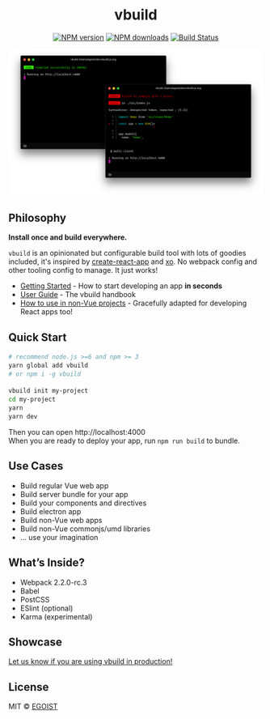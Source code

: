 <h1 align="center">vbuild</h1>

<p align="center"><a href="https://npmjs.com/package/vbuild"><img src="https://img.shields.io/npm/v/vbuild.svg?style=flat" alt="NPM version"></a> <a href="https://npmjs.com/package/vbuild"><img src="https://img.shields.io/npm/dm/vbuild.svg?style=flat" alt="NPM downloads"></a> <a href="https://circleci.com/gh/egoist/vbuild"><img src="https://img.shields.io/circleci/project/egoist/vbuild/master.svg?style=flat" alt="Build Status"></a></p>

<img src="./media/preview.png" alt="preview">

## Philosophy

**Install once and build everywhere.**

`vbuild` is an opinionated but configurable build tool with lots of goodies included, it's inspired by [create-react-app](https://github.com/facebookincubator/create-react-app) and [xo](https://github.com/sindresorhus/xo). No webpack config and other tooling config to manage. It just works!

- [Getting Started](https://vbuild.js.org/docs/getting-started.html) - How to start developing an app **in seconds**
- [User Guide](https://vbuild.js.org/docs) - The vbuild handbook
- [How to use in non-Vue projects](https://vbuild.js.org/docs/non-vue-projects.html) - Gracefully adapted for developing React apps too!

## Quick Start

```bash
# recommend node.js >=6 and npm >= 3
yarn global add vbuild
# or npm i -g vbuild

vbuild init my-project
cd my-project
yarn
yarn dev
```

Then you can open http://localhost:4000<br>
When you are ready to deploy your app, run `npm run build` to bundle.

## Use Cases

- Build regular Vue web app
- Build server bundle for your app
- Build your components and directives
- Build electron app
- Build non-Vue web apps
- Build non-Vue commonjs/umd libraries
- ... use your imagination

## What’s Inside?

- Webpack 2.2.0-rc.3
- Babel
- PostCSS
- ESlint (optional)
- Karma (experimental)

## Showcase

[Let us know if you are using vbuild in production!](https://vbuild.js.org/docs/showcase.html)

## License

MIT © [EGOIST](https://github.com/egoist)
